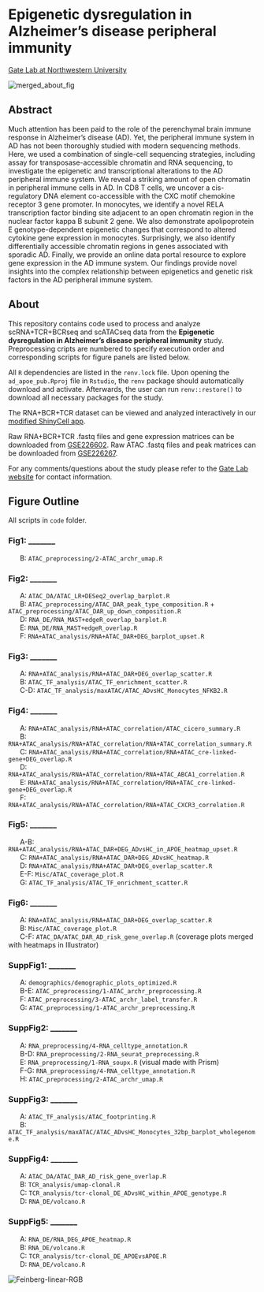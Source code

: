 # Epigenetic dysregulation in Alzheimer’s disease peripheral immunity
[Gate Lab at Northwestern University](https://sites.northwestern.edu/gatelab/)

![merged_about_fig](https://user-images.githubusercontent.com/91904251/221924963-917c5637-83b7-4087-88f3-8316afdba8a7.png)

## Abstract

Much attention has been paid to the role of the perenchymal brain immune response in Alzheimer’s disease (AD). Yet, the peripheral immune system in AD has not been thoroughly studied with modern sequencing methods. Here, we used a combination of single-cell sequencing strategies, including assay for transposase-accessible chromatin and RNA sequencing, to investigate the epigenetic and transcriptional alterations to the AD peripheral immune system. We reveal a striking amount of open chromatin in peripheral immune cells in AD. In CD8 T cells, we uncover a cis-regulatory DNA element co-accessible with the CXC motif chemokine receptor 3 gene promoter. In monocytes, we identify a novel RELA transcription factor binding site adjacent to an open chromatin region in the nuclear factor kappa B subunit 2 gene. We also demonstrate apolipoprotein E genotype-dependent epigenetic changes that correspond to altered cytokine gene expression in monocytes. Surprisingly, we also identify differentially accessible chromatin regions in genes associated with sporadic AD. Finally, we provide an online data portal resource to explore gene expression in the AD immune system. Our findings provide novel insights into the complex relationship between epigenetics and genetic risk factors in the AD peripheral immune system.

## About
This repository contains code used to process and analyze scRNA+TCR+BCRseq and scATACseq data from the **Epigenetic dysregulation in Alzheimer’s disease peripheral immunity** study. Preprocessing cripts are numbered to specify execution order and corresponding scripts for figure panels are listed below.

All ```R``` dependencies are listed in the ```renv.lock``` file. Upon opening the ```ad_apoe_pub.Rproj``` file in ```Rstudio```, the ```renv``` package should automatically download and activate. Afterwards, the user can run ```renv::restore()``` to download all necessary packages for the study. 

The RNA+BCR+TCR dataset can be viewed and analyzed interactively in our [modified ShinyCell app](https://gatelabnu.shinyapps.io/ad_apoe_rna/).

Raw RNA+BCR+TCR .fastq files and gene expression matrices can be downloaded from [GSE226602](https://www.ncbi.nlm.nih.gov/geo/query/acc.cgi?acc=GSE226602). Raw ATAC .fastq files and peak matrices can be downloaded from [GSE226267](https://www.ncbi.nlm.nih.gov/geo/query/acc.cgi?acc=GSE226267).

For any comments/questions about the study please refer to the [Gate Lab website](https://sites.northwestern.edu/gatelab/) for contact information.

## Figure Outline
All scripts in `code` folder.

### Fig1: _______
&nbsp;&nbsp;&nbsp;&nbsp;&nbsp;&nbsp;B: `ATAC_preprocessing/2-ATAC_archr_umap.R`  

### Fig2: _______
&nbsp;&nbsp;&nbsp;&nbsp;&nbsp;&nbsp;A: `ATAC_DA/ATAC_LR+DESeq2_overlap_barplot.R`  
&nbsp;&nbsp;&nbsp;&nbsp;&nbsp;&nbsp;B: `ATAC_preprocessing/ATAC_DAR_peak_type_composition.R` + `ATAC_preprocessing/ATAC_DAR_up_down_composition.R`         
&nbsp;&nbsp;&nbsp;&nbsp;&nbsp;&nbsp;D: `RNA_DE/RNA_MAST+edgeR_overlap_barplot.R`   
&nbsp;&nbsp;&nbsp;&nbsp;&nbsp;&nbsp;E: `RNA_DE/RNA_MAST+edgeR_overlap.R`   
&nbsp;&nbsp;&nbsp;&nbsp;&nbsp;&nbsp;F: `RNA+ATAC_analysis/RNA+ATAC_DAR+DEG_barplot_upset.R`   

### Fig3: _______
&nbsp;&nbsp;&nbsp;&nbsp;&nbsp;&nbsp;A: `RNA+ATAC_analysis/RNA+ATAC_DAR+DEG_overlap_scatter.R`  
&nbsp;&nbsp;&nbsp;&nbsp;&nbsp;&nbsp;B: `ATAC_TF_analysis/ATAC_TF_enrichment_scatter.R`  
&nbsp;&nbsp;&nbsp;&nbsp;&nbsp;&nbsp;C-D: `ATAC_TF_analysis/maxATAC/ATAC_ADvsHC_Monocytes_NFKB2.R`    

### Fig4: _______
&nbsp;&nbsp;&nbsp;&nbsp;&nbsp;&nbsp;A: `RNA+ATAC_analysis/RNA+ATAC_correlation/ATAC_cicero_summary.R`    
&nbsp;&nbsp;&nbsp;&nbsp;&nbsp;&nbsp;B: `RNA+ATAC_analysis/RNA+ATAC_correlation/RNA+ATAC_correlation_summary.R`  
&nbsp;&nbsp;&nbsp;&nbsp;&nbsp;&nbsp;C: `RNA+ATAC_analysis/RNA+ATAC_correlation/RNA+ATAC_cre-linked-gene+DEG_overlap.R`  
&nbsp;&nbsp;&nbsp;&nbsp;&nbsp;&nbsp;D: `RNA+ATAC_analysis/RNA+ATAC_correlation/RNA+ATAC_ABCA1_correlation.R`  
&nbsp;&nbsp;&nbsp;&nbsp;&nbsp;&nbsp;E: `RNA+ATAC_analysis/RNA+ATAC_correlation/RNA+ATAC_cre-linked-gene+DEG_overlap.R`  
&nbsp;&nbsp;&nbsp;&nbsp;&nbsp;&nbsp;F: `RNA+ATAC_analysis/RNA+ATAC_correlation/RNA+ATAC_CXCR3_correlation.R`  

### Fig5: _______
&nbsp;&nbsp;&nbsp;&nbsp;&nbsp;&nbsp;A-B: `RNA+ATAC_analysis/RNA+ATAC_DAR+DEG_ADvsHC_in_APOE_heatmap_upset.R`    
&nbsp;&nbsp;&nbsp;&nbsp;&nbsp;&nbsp;C: `RNA+ATAC_analysis/RNA+ATAC_DAR+DEG_ADvsHC_heatmap.R`  
&nbsp;&nbsp;&nbsp;&nbsp;&nbsp;&nbsp;D: `RNA+ATAC_analysis/RNA+ATAC_DAR+DEG_overlap_scatter.R`     
&nbsp;&nbsp;&nbsp;&nbsp;&nbsp;&nbsp;E-F: `Misc/ATAC_coverage_plot.R`  
&nbsp;&nbsp;&nbsp;&nbsp;&nbsp;&nbsp;G: `ATAC_TF_analysis/ATAC_TF_enrichment_scatter.R`   

### Fig6: _______
&nbsp;&nbsp;&nbsp;&nbsp;&nbsp;&nbsp;A: `RNA+ATAC_analysis/RNA+ATAC_DAR+DEG_overlap_scatter.R`       
&nbsp;&nbsp;&nbsp;&nbsp;&nbsp;&nbsp;B: `Misc/ATAC_coverage_plot.R`  
&nbsp;&nbsp;&nbsp;&nbsp;&nbsp;&nbsp;C-F: `ATAC_DA/ATAC_DAR_AD_risk_gene_overlap.R` (coverage plots merged with heatmaps in Illustrator)   

### SuppFig1: _______
&nbsp;&nbsp;&nbsp;&nbsp;&nbsp;&nbsp;A: `demographics/demographic_plots_optimized.R`  
&nbsp;&nbsp;&nbsp;&nbsp;&nbsp;&nbsp;B-E: `ATAC_preprocessing/1-ATAC_archr_preprocessing.R`  
&nbsp;&nbsp;&nbsp;&nbsp;&nbsp;&nbsp;F: `ATAC_preprocessing/3-ATAC_archr_label_transfer.R`   
&nbsp;&nbsp;&nbsp;&nbsp;&nbsp;&nbsp;G: `ATAC_preprocessing/1-ATAC_archr_preprocessing.R`    

### SuppFig2: _______
&nbsp;&nbsp;&nbsp;&nbsp;&nbsp;&nbsp;A: `RNA_preprocessing/4-RNA_celltype_annotation.R`   
&nbsp;&nbsp;&nbsp;&nbsp;&nbsp;&nbsp;B-D: `RNA_preprocessing/2-RNA_seurat_preprocessing.R`   
&nbsp;&nbsp;&nbsp;&nbsp;&nbsp;&nbsp;E: `RNA_preprocessing/1-RNA_soupx.R` (visual made with Prism)   
&nbsp;&nbsp;&nbsp;&nbsp;&nbsp;&nbsp;F-G: `RNA_preprocessing/4-RNA_celltype_annotation.R`    
&nbsp;&nbsp;&nbsp;&nbsp;&nbsp;&nbsp;H: `ATAC_preprocessing/2-ATAC_archr_umap.R`    

### SuppFig3: _______
&nbsp;&nbsp;&nbsp;&nbsp;&nbsp;&nbsp;A: `ATAC_TF_analysis/ATAC_footprinting.R`  
&nbsp;&nbsp;&nbsp;&nbsp;&nbsp;&nbsp;B: `ATAC_TF_analysis/maxATAC/ATAC_ADvsHC_Monocytes_32bp_barplot_wholegenome.R`  

### SuppFig4: _______
&nbsp;&nbsp;&nbsp;&nbsp;&nbsp;&nbsp;A: `ATAC_DA/ATAC_DAR_AD_risk_gene_overlap.R`  
&nbsp;&nbsp;&nbsp;&nbsp;&nbsp;&nbsp;B: `TCR_analysis/umap-clonal.R`  
&nbsp;&nbsp;&nbsp;&nbsp;&nbsp;&nbsp;C: `TCR_analysis/tcr-clonal_DE_ADvsHC_within_APOE_genotype.R`   
&nbsp;&nbsp;&nbsp;&nbsp;&nbsp;&nbsp;D: `RNA_DE/volcano.R`  

### SuppFig5: _______
&nbsp;&nbsp;&nbsp;&nbsp;&nbsp;&nbsp;A: `RNA_DE/RNA_DEG_APOE_heatmap.R`  
&nbsp;&nbsp;&nbsp;&nbsp;&nbsp;&nbsp;B: `RNA_DE/volcano.R`  
&nbsp;&nbsp;&nbsp;&nbsp;&nbsp;&nbsp;C: `TCR_analysis/tcr-clonal_DE_APOEvsAPOE.R`   
&nbsp;&nbsp;&nbsp;&nbsp;&nbsp;&nbsp;D: `RNA_DE/volcano.R`  

![Feinberg-linear-RGB](https://user-images.githubusercontent.com/91904251/221924737-8ff64f66-bc81-4155-94a3-05121b393bfc.png)

